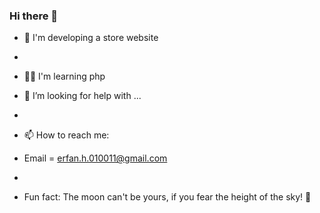 ### Hi there 👋




- 🏬 I'm developing a store website
- 
- 👨‍🎓 I'm learning php

- 🤔 I’m looking for help with ...
- 

- 📫 How to reach me: 
- Email = erfan.h.010011@gmail.com 
- 
- Fun fact: The moon can't be yours, if you fear the height of the sky! 🌙

